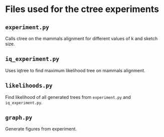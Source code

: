 # Files used for the ctree experiments

## `experiment.py`

Calls ctree on the mammals alignment for different values of k and sketch size.

## `iq_experiment.py`

Uses iqtree to find maximum likelihood tree on mammals alignment.

## `likelihoods.py`

Find likelihood of all generated trees from `experiment.py` and `iq_experiment.py`.

## `graph.py`

Generate figures from experiment.